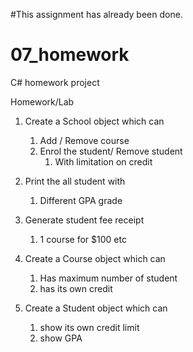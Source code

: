 #This assignment has already been done.
# 07_homework
C# homework project

Homework/Lab

1. Create a School object which can
	1. Add / Remove course
	2. Enrol the student/ Remove student
		1. With limitation on credit
3. Print the all student with
	1. Different GPA grade
4. Generate student fee receipt
	1. 1 course for $100 etc

2. Create a Course object which can
	1. Has maximum number of student
	2. has its own credit

3. Create a Student object which can
	1. show its own credit limit
	2. show GPA
 